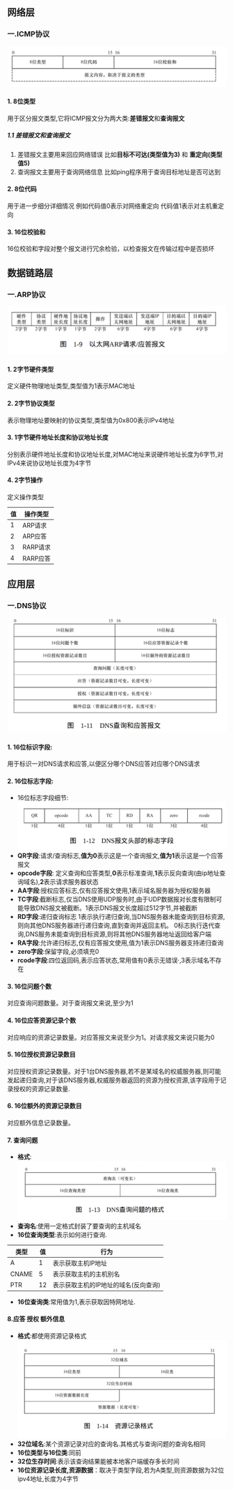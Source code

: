 ## 网络层

### 一.ICMP协议
![ICMP协议报文格式](Images/ICMP.png)
#### 1. 8位类型
用于区分报文类型,它将ICMP报文分为两大类:**差错报文**和**查询报文**
##### 1.1 差错报文和查询报文
1. 差错报文主要用来回应网络错误 比如**目标不可达(类型值为3)** 和 **重定向(类型值5)**
2. 查询报文主要用于查询网络信息 比如ping程序用于查询目标地址是否可达到
#### 2. 8位代码
用于进一步细分详细情况 例如代码值0表示对网络重定向 代码值1表示对主机重定向
#### 3. 16位校验和
16位校验和字段对整个报文进行冗余检验，以检查报文在传输过程中是否损坏

## 数据链路层

### 一.ARP协议
![ARP协议报文格式](./Images/ARP报文格式.png)

#### 1. 2字节硬件类型
定义硬件物理地址类型,类型值为1表示MAC地址
#### 2. 2字节协议类型
表示物理地址要映射的协议类型,类型值为0x800表示IPv4地址
#### 3. 1字节硬件地址长度和协议地址长度
分别表示硬件地址长度和协议地址长度,对MAC地址来说硬件地址长度为6字节,对IPv4来说协议地址长度为4字节
#### 4. 2字节操作
定义操作类型

|值|操作类型|
|--|-------|
|1|ARP请求|
|2|ARP应答|
|3|RARP请求|
|4|RARP应答|


## 应用层

### 一.DNS协议
![DNS协议报文格式](./Images/DNS.png)

#### 1. 16位标识字段:
用于标识一对DNS请求和应答,以便区分哪个DNS应答对应哪个DNS请求
#### 2. 16位标志字段:
* 16位标志字段细节:
![DNS标志字段](./Images/DNS报文头部标志字段.png)
* **QR字段**:请求/查询标志,**值为0**表示这是一个查询报文,**值为1**表示这是一个应答报文
* **opcode字段**: 定义查询和应答类型,**0**表示标准查询,**1**表示反向查询(由ip地址查询域名),**2**表示请求服务器状态
* **AA字段**:授权应答标志,仅有应答报文使用,1表示域名服务器为授权服务器
* **TC字段**:截断标志,仅当DNS使用UDP服务时,由于UDP数据报对长度有限制可能导致DNS报文被截断。1表示DNS报文长度超过512字节,并被截断
* **RD字段**:递归查询标志 1表示执行递归查询,当DNS服务器未能查询到目标资源,则向其他DNS服务器进行递归查询,直到查询并返回主机。 0标志执行迭代查询,DNS服务未能查询到目标资源,则将其他DNS服务器地址返回给客户端
* **RA字段**:允许递归标志,仅有应答报文使用,值为1表示DNS服务器支持递归查询
* **zero字段**:保留字段,必须填充0
* **rcode字段**:四位返回码,表示应答状态,常用值有0表示无错误·,3表示域名不存在

#### 3. 16位问题个数
对应查询问题数量。对于查询报文来说,至少为1

#### 4. 16位应答资源记录个数
对应响应的资源记录数量。对应答报文来说至少为1。对请求报文来说只能为0

#### 5. 16位授权资源记录数目
对应授权资源记录数量。对于1台DNS服务器,若不是某域名的权威服务器,则可能发起递归查询,对于该DNS服务器,权威服务器返回的资源为授权资源,该字段用于记录授权的资源记录数量.

#### 6. 16位额外的资源记录数目
对应额外信息记录数量。

#### 7. 查询问题
* **格式**:
![DNS查询问题格式](./Images/DNS查询问题格式.png)
* **查询名**:使用一定格式封装了要查询的主机域名
* **16位查询类型**:表示如何进行查询.

|类型|值|行为|
|----|---|---|
|A|1|表示获取主机IP地址|
|CNAME|5|表示获取主机的主机别名|
|PTR|12|表示获取主机的IP地址的域名(反向查询)|
* **16位查询类**:常用值为1,表示获取因特网地址.

#### 8.应答 授权 额外信息
* **格式**:都使用资源记录格式
![DNS资源记录格式](./Images/DNS资源记录格式.png)
* **32位域名**:某个资源记录对应的查询名.其格式与查询问题的查询名相同
* **16位类型与16位类**:同前
* **32位生存时间**:表示该查询结果能被本地客户端缓存多长时间
* **16位资源记录长度,资源数据**：取决于类型字段,若为A类型,则资源数据为32位ipv4地址,长度为4字节
